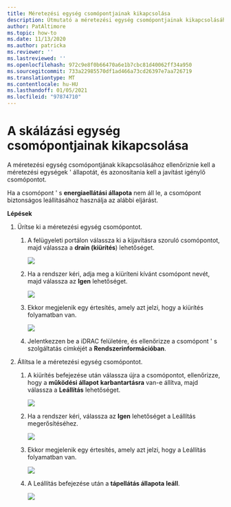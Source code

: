 ```yaml
---
title: Méretezési egység csomópontjainak kikapcsolása
description: Útmutató a méretezési egység csomópontjainak kikapcsolásához
author: PatAltimore
ms.topic: how-to
ms.date: 11/13/2020
ms.author: patricka
ms.reviewer: ''
ms.lastreviewed: ''
ms.openlocfilehash: 972c9e8f0b66470a6e1b7cbc81d40062ff34a950
ms.sourcegitcommit: 733a22985570df1ad466a73cd26397e7aa726719
ms.translationtype: MT
ms.contentlocale: hu-HU
ms.lasthandoff: 01/05/2021
ms.locfileid: "97874710"
---
```

# <a name="powering-off-scale-unit-nodes"></a>A skálázási egység csomópontjainak kikapcsolása

A méretezési egység csomópontjának kikapcsolásához ellenőriznie kell a méretezési egységek \' állapotát, és azonosítania kell a javítást igénylő csomópontot.

Ha a csomópont \' s **energiaellátási állapota** nem áll le, a csomópont biztonságos leállításához használja az alábbi eljárást.

**Lépések**

1.  Ürítse ki a méretezési egység csomópontot.

    1.  A felügyeleti portálon válassza ki a kijavításra szoruló csomópontot, majd válassza a **drain (kiürítés**) lehetőséget.

        ![](media/image-23.png)
        
    1.  Ha a rendszer kéri, adja meg a kiüríteni kívánt csomópont nevét, majd válassza az **Igen** lehetőséget.

        ![](media/image-24.png)
    
    1.  Ekkor megjelenik egy értesítés, amely azt jelzi, hogy a kiürítés folyamatban van.
    
        ![](media/image-25.png)
        
    1.  Jelentkezzen be a iDRAC felületére, és ellenőrizze a csomópont \' s szolgáltatás címkéjét a **Rendszerinformációban**.
    

2.  Állítsa le a méretezési egység csomópontot.

    1.  A kiürítés befejezése után válassza újra a csomópontot, ellenőrizze, hogy a **működési állapot** **karbantartásra** van-e állítva, majd válassza a **Leállítás** lehetőséget.

        ![](media/image-26.png)
        
    1.  Ha a rendszer kéri, válassza az **Igen** lehetőséget a Leállítás megerősítéséhez.
    
        ![](media/image-27.png)
        
    1.  Ekkor megjelenik egy értesítés, amely azt jelzi, hogy a Leállítás folyamatban van.

        ![](media/image-28.png)
    
    1.  A Leállítás befejezése után a **tápellátás állapota** **leáll**.
    
        ![](media/image-29.png)
        